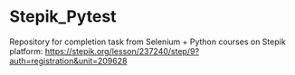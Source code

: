# Stepik_Pytest
Repository for completion task from Selenium + Python courses on Stepik platform:
https://stepik.org/lesson/237240/step/9?auth=registration&unit=209628
